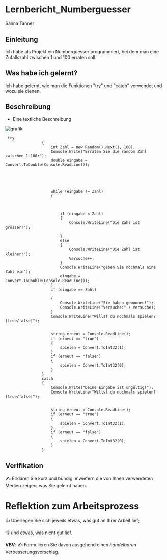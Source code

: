 # Lernbericht_Numberguesser

Salma Tanner

## Einleitung

Ich habe als Projekt ein Numberguesser programmiert, bei dem man eine Zufallszahl zwischen 1 und 100 erraten soll.

## Was habe ich gelernt?

Ich habe gelernt, wie man die Funktionen "try" und "catch" verwendet und wozu sie dienen.

## Beschreibung



* Eine textliche Beschreibung

![grafik](https://user-images.githubusercontent.com/110892351/189845032-318f0b8e-c77b-4906-b1d8-6101fe5f4366.png)

```
 try
                {
                    int Zahl = new Random().Next(1, 100);
                    Console.Write("Erraten Sie die random Zahl zwischen 1-100:");
                    double eingabe = Convert.ToDouble(Console.ReadLine());





                    while (eingabe != Zahl)
                    {



                        if (eingabe < Zahl)
                        {
                            Console.WriteLine("Die Zahl ist grösser!");

                        }
                        else
                        {
                            Console.WriteLine("Die Zahl ist kleiner!");
                            Versuche++;
                        }
                        Console.WriteLine("geben Sie nochmals eine Zahl ein");
                        eingabe = Convert.ToDouble(Console.ReadLine());
                    }
                    if (eingabe == Zahl)

                    {
                        Console.WriteLine("Sie haben gewonnen!");
                        Console.WriteLine("Versuche:" + Versuche);
                    }
                    Console.WriteLine("Willst du nochmals spielen? [true/false]");


                    string erneut = Console.ReadLine();
                    if (erneut == "true")
                    {
                        spielen = Convert.ToInt32(1);
                    }
                    if (erneut == "false")
                    {
                        spielen = Convert.ToInt32(0);
                    }
                }
                catch
                {
                    Console.Write("Deine Eingabe ist ungültig!");
                    Console.WriteLine("Willst du nochmals spielen? [true/false]");


                    string erneut = Console.ReadLine();
                    if (erneut == "true")
                    {
                        spielen = Convert.ToInt32(1);
                    }
                    if (erneut == "false")
                    {
                        spielen = Convert.ToInt32(0);
                    }
                }

```


## Verifikation

✍️ Erklären Sie kurz und bündig, inwiefern die von Ihnen verwendeten Medien zeigen, was Sie gelernt haben.

# Reflektion zum Arbeitsprozess

👍 Überlegen Sie sich jeweils etwas, was gut an Ihrer Arbeit lief; 

👎 und etwas, was nicht gut lief.

**VBV**: ✍️ Formulieren Sie davon ausgehend einen *handelbaren* Verbesserungsvorschlag.


